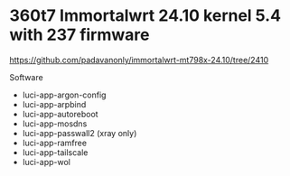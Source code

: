 # 360t7 Immortalwrt 24.10 kernel 5.4 with 237 firmware

<https://github.com/padavanonly/immortalwrt-mt798x-24.10/tree/2410>

Software

- luci-app-argon-config
- luci-app-arpbind
- luci-app-autoreboot
- luci-app-mosdns
- luci-app-passwall2 (xray only)
- luci-app-ramfree
- luci-app-tailscale
- luci-app-wol
